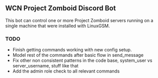 ## WCN Project Zomboid Discord Bot

This bot can control one or more Project Zomboid servers running on a single machine that were installed with LinuxGSM.

### TODO

- Finish getting commands working with new config setup.
- Model rest of the commands after basic flow in send_message
- Fix other non consistent patterns in the code base, system_user vs server_username, stuff like that
- Add the admin role check to all relevant commands
